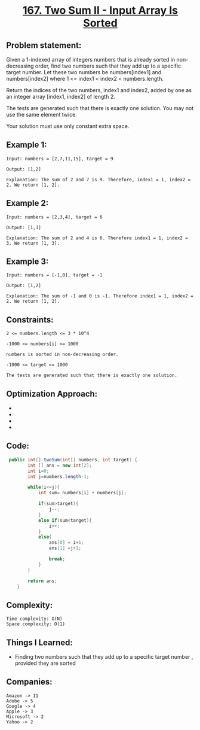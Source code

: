 <h1 align="center"><a href="https://leetcode.com/problems/two-sum-ii-input-array-is-sorted/" target="_blank">167. Two Sum II - Input Array Is Sorted</a></h1>

## Problem statement:
Given a 1-indexed array of integers numbers that is already sorted in non-decreasing order, find two numbers such that they add up to a specific target number. 
Let these two numbers be numbers[index1] and numbers[index2] where 1 <= index1 < index2 < numbers.length.

Return the indices of the two numbers, index1 and index2, added by one as an integer array [index1, index2] of length 2.

The tests are generated such that there is exactly one solution. You may not use the same element twice.

Your solution must use only constant extra space.


## Example 1:

```
Input: numbers = [2,7,11,15], target = 9

Output: [1,2]

Explanation: The sum of 2 and 7 is 9. Therefore, index1 = 1, index2 = 2. We return [1, 2].
```

## Example 2:

```
Input: numbers = [2,3,4], target = 6

Output: [1,3]

Explanation: The sum of 2 and 4 is 6. Therefore index1 = 1, index2 = 3. We return [1, 3].
```


## Example 3:

```
Input: numbers = [-1,0], target = -1

Output: [1,2]

Explanation: The sum of -1 and 0 is -1. Therefore index1 = 1, index2 = 2. We return [1, 2].
```


## Constraints:

```
2 <= numbers.length <= 3 * 10^4

-1000 <= numbers[i] <= 1000

numbers is sorted in non-decreasing order.

-1000 <= target <= 1000

The tests are generated such that there is exactly one solution.
```


 

## Optimization Approach:

- 
  
- 
  
-
  
- 



## Code: 

```java
 public int[] twoSum(int[] numbers, int target) {
        int [] ans = new int[2];
        int i=0;
        int j=numbers.length-1;

        while(i<=j){
            int sum= numbers[i] + numbers[j];

            if(sum>target){
                j--;
            }
            else if(sum<target){
                i++;
            }
            else{
                ans[0] = i+1;
                ans[1] =j+1;

                break;
            }
        }

        return ans;
    }

```




## Complexity:

```
Time complexity: O(N)
Space complexity: O(1)
```

## Things I Learned:

- Finding two numbers such that they add up to a specific target number , provided they are sorted
  


## Companies:

```
Amazon -> 11
Adobe -> 5
Google -> 4
Apple -> 3
Microsoft -> 2
Yahoo -> 2
```





